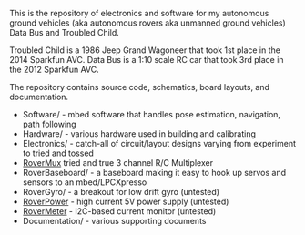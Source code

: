 This is the repository of electronics and software for my autonomous ground vehicles (aka autonomous rovers aka 
unmanned ground vehicles) Data Bus and Troubled Child.

Troubled Child is a 1986 Jeep Grand Wagoneer that took 1st place in the 2014 Sparkfun AVC.
Data Bus is a 1:10 scale RC car that took 3rd place in the 2012 Sparkfun AVC.

The repository contains source code, schematics, board layouts, and documentation.

* Software/ - mbed software that handles pose estimation, navigation, path following
* Hardware/ - various hardware used in building and calibrating
* Electronics/ - catch-all of circuit/layout designs varying from experiment to tried and tossed
* [RoverMux](https://github.com/shimniok/RoverMux) tried and true 3 channel R/C Multiplexer
* RoverBaseboard/ - a baseboard making it easy to hook up servos and sensors to an mbed/LPCXpresso
* RoverGyro/ - a breakout for low drift gyro (untested)
* [RoverPower](https://github.com/shimniok/RoverPower) - high current 5V power supply (untested)
* [RoverMeter](https://github.com/shimniok/RoverMeter) - I2C-based current monitor (untested)
* Documentation/ - various supporting documents

